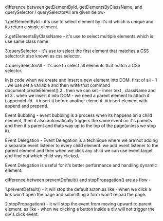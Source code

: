 <!-- 1.ans -->
difference between getElementById, getElementsByClassName, and querySelector / querySelectorAll are given below-

1.getElementById - it's use to select element by it's id which is unique and its return a single element.

2.getElementsByClassName - it's use to select multiple elements which is use same class name.

3.querySelector - it's use to select the first element that matches a CSS selector.it also known as css selector.

4.querySelectorAll - it's use to select all elements that match a CSS selector.

<!-- 2.ans -->
In js code when we create and insert a new element into DOM.
first of all -
1 . we use set a variable and then write that command document.createElement()
2 . then we can set - inner text , className and id 
3 . when we insert it into DOM - we need a parent element to attach it
  i.appendchild .
  ii.insert it before another element.
  iii.insert element with append and prepend.

<!-- 3. ans  -->
Event Bubbling - event bubbling is a process when its happens on a child element, then it also automatically triggers the same event on it's parents and then it's parent and thats way up to the top of the page(unless we stop it).



<!-- 4.ans -->
Event Delegation - Event Delegation is a technique where we are not adding a separate event listener to every child element. we add event listener to the parent element and then when we click any child we can use event.target and find out which child was clicked.

Event Delegation is useful for it's better performance and handling dynamic element.

<!-- 5.ans -->
difference between preventDefault() and stopPropagation() are as flow -

1.preventDefault() - it will stop the default acton.as like - when we click a link won't open the page and submitting a form won't reload the page.

2.stopPropagation() - it will stop the event from moving upward to parent element. as like - when we clicking a button inside a div will not trigger the div's click event.